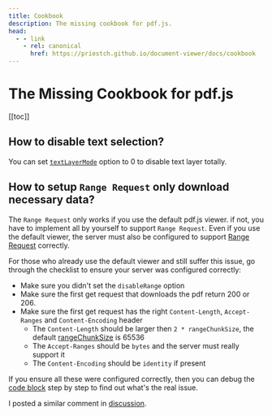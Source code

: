 ```yaml
---
title: Cookbook
description: The missing cookbook for pdf.js.
head:
  - - link
    - rel: canonical
      href: https://priestch.github.io/document-viewer/docs/cookbook
---
```


# The Missing Cookbook for pdf.js

[[toc]]

## How to disable text selection?

You can set [`textLayerMode`](/learned-knowledge/#textlayermode) option to 0 to disable text layer totally.

## How to setup `Range Request` only download necessary data?

The `Range Request` only works if you use the default pdf.js viewer. if not, you have to implement all by yourself to
support `Range Request`. Even if you use the default viewer, the server must also be configured to
support [Range Request](https://developer.mozilla.org/en-US/docs/Web/HTTP/Range_requests) correctly.

For those who already use the default viewer and still suffer this issue, go through the checklist to ensure your server was configured correctly:

- Make sure you didn't set the `disableRange` option
- Make sure the first get request that downloads the pdf return 200 or 206.
- Make sure the first get request has the right `Content-Length`, `Accept-Ranges` and `Content-Encoding` header
  - The `Content-Length` should be larger then `2 * rangeChunkSize`, the default [rangeChunkSize](https://github.com/mozilla/pdf.js/blob/f6b356eff753358bf3263d174dc0cf4852800edd/src/display/api.js#L76C7-L76C31) is 65536
  - The `Accept-Ranges` should be `bytes` and the server must really support it
  - The `Content-Encoding` should be `identity` if present

If you ensure all these were configured correctly, then you can debug the [code block](https://github.com/mozilla/pdf.js/blob/f6b356eff753358bf3263d174dc0cf4852800edd/src/display/fetch_stream.js#L130-L168) step by step to find out what's the real issue.

I posted a similar comment in [discussion](https://github.com/mozilla/pdf.js/discussions/18524#discussioncomment-10202877).
